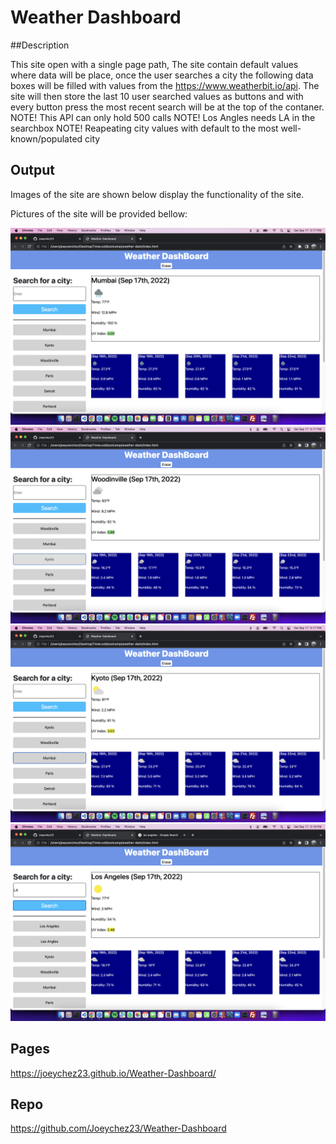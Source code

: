 # Weather Dashboard

##Description

This site open with a single page path, The site contain default values where data will be place, once the user searches a city the following data boxes will be filled with values from the https://www.weatherbit.io/api. The site will then store the last 10 user searched values as buttons and with every button press the most recent search will be at the top of the contaner.
NOTE! This API can only hold 500 calls
NOTE! Los Angles needs LA in the searchbox
NOTE! Reapeating city values with default to the most well-known/populated city

## Output

Images of the site are shown below display the functionality of the site.

Pictures of the site will be provided bellow:

<img src="./public/images/1.png" alt="Alt text" title="Optional title">
<img src="./public/images/2.png" alt="Alt text" title="Optional title">
<img src="./public/images/3.png" alt="Alt text" title="Optional title">
<img src="./public/images/4.png" alt="Alt text" title="Optional title">

## Pages

https://joeychez23.github.io/Weather-Dashboard/

## Repo

https://github.com/Joeychez23/Weather-Dashboard
